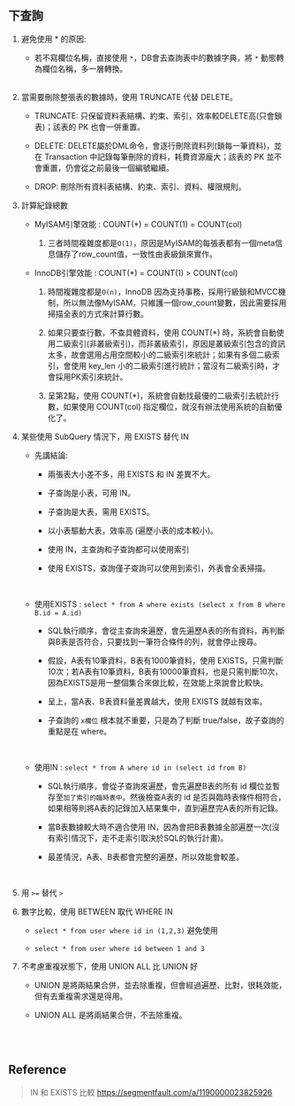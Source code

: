 ## 下查詢
1. 避免使用 * 的原因:

    * 若不寫欄位名稱，直接使用 `*`，DB會去查詢表中的數據字典，將 `*` 動態轉為欄位名稱，多一層轉換。

    <br/>

2. 當需要刪除整張表的數據時，使用 TRUNCATE 代替 DELETE。

    * TRUNCATE: 只保留資料表結構、約束、索引，效率較DELETE高(只會鎖表)；該表的 PK 也會一併重置。

    * DELETE: DELETE屬於DML命令，會逐行刪除資料列(鎖每一筆資料)，並在 Transaction 中記錄每筆刪除的資料，耗費資源龐大；該表的 PK 並不會重置，仍會從之前最後一個編號繼續。

    * DROP: 刪除所有資料表結構、約束、索引、資料、權限規則。

3. 計算紀錄總數

    * MyISAM引擎效能 : COUNT(*) = COUNT(1) = COUNT(col)

        1. 三者時間複雜度都是`O(1)`，原因是MyISAM的每張表都有一個meta信息儲存了row_count值，一致性由表級鎖來實作。


    * InnoDB引擎效能 : COUNT(*) = COUNT(1) > COUNT(col)
        
        1. 時間複雜度都是`O(n)`，InnoDB 因為支持事務，採用行級鎖和MVCC機制，所以無法像MyISAM，只維護一個row_count變數，因此需要採用掃描全表的方式來計算行數。

        2. 如果只要查行數，不查具體資料，使用 COUNT(*) 時，系統會自動使用二級索引(非叢級索引)，而非叢級索引，原因是叢級索引包含的資訊太多，故會選用占用空間較小的二級索引來統計；如果有多個二級索引，會使用 key_len 小的二級索引進行統計；當沒有二級索引時，才會採用PK索引來統計。

        3. 呈第2點，使用 COUNT(*)，系統會自動找最優的二級索引去統計行數，如果使用 COUNT(col) 指定欄位，就沒有辦法使用系統的自動優化了。

4. 某些使用 SubQuery 情況下，用 EXISTS 替代 IN

    * 先講結論:

        * 兩張表大小差不多，用 EXISTS 和 IN 差異不大。
        * 子查詢是小表，可用 IN。
        * 子查詢是大表，需用 EXISTS。
        * 以小表驅動大表，效率高 (遍歷小表的成本較小)。

        * 使用 IN，主查詢和子查詢都可以使用索引
        * 使用 EXISTS，查詢僅子查詢可以使用到索引，外表會全表掃描。

        <br/>

    * 使用EXISTS : `select * from A where exists (select x from B where B.id = A.id)`

        * SQL執行順序，會從主查詢來遍歷，會先遍歷A表的所有資料，再判斷與B表是否符合，只要找到一筆符合條件的列，就會停止搜尋。
        
        * 假設，A表有10筆資料，B表有1000筆資料，使用 EXISTS，只需判斷10次；若A表有10筆資料，B表有10000筆資料，也是只需判斷10次，因為EXISTS是用一整個集合來做比較，在效能上來說會比較快。

        * 呈上，當A表、B表資料量差異越大，使用 EXISTS 就越有效率。

        * 子查詢的 `x欄位` 根本就不重要，只是為了判斷 true/false，故子查詢的重點是在 where。

        <br/>


    * 使用IN : `select * from A where id in (select id from B)`

        * SQL執行順序，會從子查詢來遍歷，會先遍歷B表的所有 id 欄位並暫存至`加了索引的臨時表中`。然後檢查A表的 id 是否與臨時表條件相符合，如果相等則將A表的記錄加入結果集中，直到遍歷完A表的所有記錄。

        * 當B表數據較大時不適合使用 IN，因為會把B表數據全部遍歷一次(沒有索引情況下，走不走索引取決於SQL的執行計畫)。

        * 最差情況，A表、B表都會完整的遍歷，所以效能會較差。

        <br/>

5. 用 `>=` 替代 `>`

6. 數字比較，使用 BETWEEN 取代 WHERE IN

    * `select * from user where id in (1,2,3)` 避免使用

    * `select * from user where id between 1 and 3`

7. 不考慮重複狀態下，使用 UNION ALL 比 UNION 好

    * UNION 是將兩結果合併，並去除重複，但會經過遍歷、比對，很耗效能，但有去重複需求還是得用。

    * UNION ALL 是將兩結果合併，不去除重複。

<br/>

<br/>


## Reference 

> IN 和 EXISTS 比較 https://segmentfault.com/a/1190000023825926